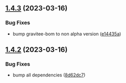 ## [1.4.3](https://github.com/gravitee-io/gravitee-notifier-api/compare/1.4.2...1.4.3) (2023-03-16)


### Bug Fixes

* bump gravitee-bom to non alpha version ([e14435a](https://github.com/gravitee-io/gravitee-notifier-api/commit/e14435a1baee84243cc434fb1207aadf47b170d0))

## [1.4.2](https://github.com/gravitee-io/gravitee-notifier-api/compare/1.4.1...1.4.2) (2023-03-16)


### Bug Fixes

* bump all dependencies ([8d62dc7](https://github.com/gravitee-io/gravitee-notifier-api/commit/8d62dc74a5227a67f4fb9d1cae85e42c1789b585))
